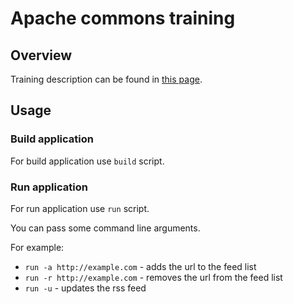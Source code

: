 # Apache commons training #

## Overview ##

Training description can be found in [this page](https://confluence.noveogroup.com/display/Trainings/Apache+Commons+Training).

## Usage ##

### Build application ###

For build application use `build` script.

### Run application ###

For run application use `run` script.

You can pass some command line arguments.

For example:

* `run -a http://example.com` - adds the url to the feed list
* `run -r http://example.com` - removes the url from the feed list
* `run -u` - updates the rss feed
